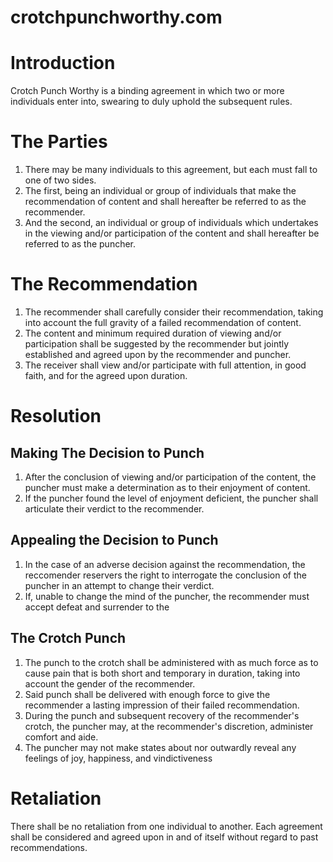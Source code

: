 # crotchpunchworthy.com

# Introduction
Crotch Punch Worthy is a binding agreement in which two or more individuals enter into, swearing to duly uphold the subsequent rules.</li>
</ol>

<h1>The Parties</h1>

<ol>
<li>There may be many individuals to this agreement, but each must fall to one of two sides.</li>
<li>The first, being an individual or group of individuals that make the recommendation of content and shall hereafter be referred to as the recommender.</li>
<li>And the second, an individual or group of individuals which undertakes in the viewing and/or participation of the content and shall hereafter be referred to as the puncher.</li>
</ol>

<h1>The Recommendation</h1>

<ol>
<li>The recommender shall carefully consider their recommendation, taking into account the full gravity of a failed recommendation of content.</li>
<li>The content and minimum required duration of viewing and/or participation shall be suggested by the recommender but jointly established and agreed upon by the recommender and puncher.</li>
<li>The receiver shall view and/or participate with full attention, in good faith, and for the agreed upon duration.</li>
</ol>

<h1>Resolution</h1>

<h2>Making The Decision to Punch</h2>

<ol>
<li>After the conclusion of viewing and/or participation of the content, the puncher must make a determination as to their enjoyment of content.</li>
<li>If the puncher found the level of enjoyment deficient, the puncher shall articulate their verdict to the recommender.</li>
</ol>

<h2>Appealing the Decision to Punch</h2>

<ol>
<li>In the case of an adverse decision against the recommendation, the reccomender reservers the right to interrogate the conclusion of the puncher in an attempt to change their verdict.</li>
<li>If, unable to change the mind of the puncher, the recommender must accept defeat and surrender to the</li>
</ol>

<h2>The Crotch Punch</h2>

<ol>
<li>The punch to the crotch shall be administered with as much force as to cause pain that is both short and temporary in duration, taking into account the gender of the recommender.</li>
<li>Said punch shall be delivered with enough force to give the recommender a lasting impression of their failed recommendation.</li>
<li>During the punch and subsequent recovery of the recommender's crotch, the puncher may, at the recommender's discretion, administer comfort and aide.</li>
<li>The puncher may not make states about nor outwardly reveal any feelings of joy, happiness, and vindictiveness</li>
</ol>

<h1>Retaliation</h1>

<p>There shall be no retaliation from one individual to another. Each agreement shall be considered and agreed upon in and of itself without regard to past recommendations.</p>
</body>
</html>
